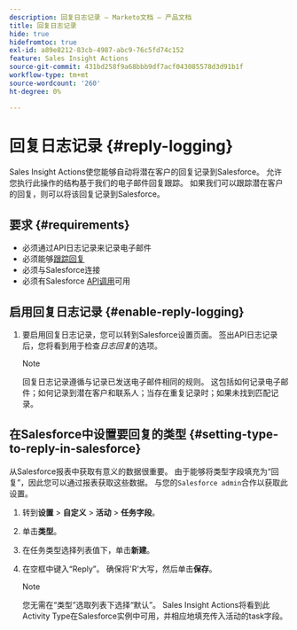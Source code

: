 ```yaml
---
description: 回复日志记录 — Marketo文档 — 产品文档
title: 回复日志记录
hide: true
hidefromtoc: true
exl-id: a89e8212-83cb-4987-abc9-76c5fd74c152
feature: Sales Insight Actions
source-git-commit: 431bd258f9a68bbb9df7acf043085578d3d91b1f
workflow-type: tm+mt
source-wordcount: '260'
ht-degree: 0%

---
```


# 回复日志记录 {#reply-logging}

Sales Insight Actions使您能够自动将潜在客户的回复记录到Salesforce。 允许您执行此操作的结构基于我们的电子邮件回复跟踪。 如果我们可以跟踪潜在客户的回复，则可以将该回复记录到Salesforce。

## 要求 {#requirements}

* 必须通过API日志记录来记录电子邮件
* 必须能够[跟踪回复](/help/marketo/product-docs/marketo-sales-insight/actions/send-a-sales-email/email-tracking-overview.md#how-reply-tracking-works)
* 必须与Salesforce连接
* 必须有Salesforce [API调用](https://developer.salesforce.com/docs/atlas.en-us.salesforce_app_limits_cheatsheet.meta/salesforce_app_limits_cheatsheet/salesforce_app_limits_platform_api.htm)可用

## 启用回复日志记录 {#enable-reply-logging}

1. 要启用回复日志记录，您可以转到Salesforce设置页面。 签出API日志记录后，您将看到用于检查&#x200B;_日志回复_&#x200B;的选项。

   >[!NOTE]
   >
   >回复日志记录遵循与记录已发送电子邮件相同的规则。 这包括如何记录电子邮件；如何记录到潜在客户和联系人；当存在重复记录时；如果未找到匹配记录。

## 在Salesforce中设置要回复的类型 {#setting-type-to-reply-in-salesforce}

从Salesforce报表中获取有意义的数据很重要。 由于能够将类型字段填充为“回复”，因此您可以通过报表获取这些数据。 与您的`Salesforce admin`合作以获取此设置。

1. 转到&#x200B;**设置** > **自定义** > **活动** > **任务字段**。
1. 单击&#x200B;**类型**。
1. 在任务类型选择列表值下，单击&#x200B;**新建**。
1. 在空框中键入“Reply”。 确保将&#39;R&#39;大写，然后单击&#x200B;**保存**。

   >[!NOTE]
   >
   >您无需在“类型”选取列表下选择“默认”。 Sales Insight Actions将看到此Activity Type在Salesforce实例中可用，并相应地填充传入活动的task字段。
